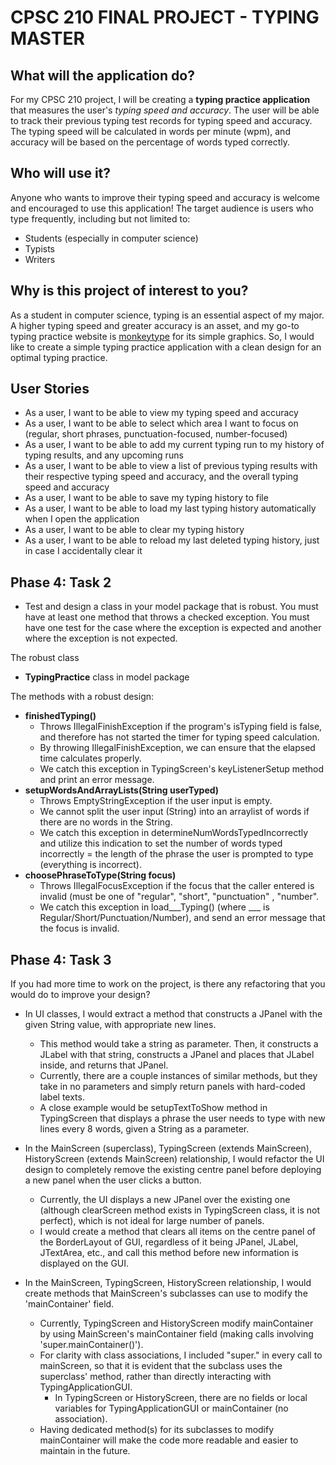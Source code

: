 # CPSC 210 FINAL PROJECT - TYPING MASTER

## What will the application do?
For my CPSC 210 project, I will be creating a **typing practice application** that measures the user's *typing speed and accuracy*. 
The user will be able to track their previous typing test records for typing speed and accuracy.
The typing speed will be calculated in words per minute (wpm), and accuracy will be based on the percentage of words typed correctly. 

## Who will use it?
Anyone who wants to improve their typing speed and accuracy is welcome and encouraged to use this application! 
The target audience is users who type frequently, including but not limited to:
- Students (especially in computer science)
- Typists
- Writers

## Why is this project of interest to you?
As a student in computer science, typing is an essential aspect of my major. A higher typing speed and greater accuracy is an asset, and my go-to typing practice website is [monkeytype](https://monkeytype.com/) for its simple graphics. So, I would like to create a simple typing practice application with a clean design for an optimal typing practice. 

## User Stories
- As a user, I want to be able to view my typing speed and accuracy 
- As a user, I want to be able to select which area I want to focus on 
            (regular, short phrases, punctuation-focused, number-focused)
- As a user, I want to be able to add my current typing run to my history of typing results, and any upcoming runs 
- As a user, I want to be able to view a list of previous typing results 
            with their respective typing speed and accuracy, and the overall typing speed and accuracy
- As a user, I want to be able to save my typing history to file
- As a user, I want to be able to load my last typing history automatically when I open the application
- As a user, I want to be able to clear my typing history
- As a user, I want to be able to reload my last deleted typing history, just in case I accidentally clear it

## Phase 4: Task 2
- Test and design a class in your model package that is robust.  You must have at least one method that throws a checked exception.  You must have one test for the case where the exception is expected and another where the exception is not expected.

The robust class
- **TypingPractice** class in model package

The methods with a robust design: 
- **finishedTyping()**
  - Throws IllegalFinishException if the program's isTyping field is false, and therefore has not started the timer for typing speed calculation. 
  - By throwing IllegalFinishException, we can ensure that the elapsed time calculates properly.
  - We catch this exception in TypingScreen's keyListenerSetup method and print an error message.
- **setupWordsAndArrayLists(String userTyped)**
  - Throws EmptyStringException if the user input is empty. 
  - We cannot split the user input (String) into an arraylist of words if there are no words in the String. 
  - We catch this exception in determineNumWordsTypedIncorrectly and utilize this indication to set the number of words typed incorrectly = the length of the phrase the user is prompted to type (everything is incorrect).
- **choosePhraseToType(String focus)**
  - Throws IllegalFocusException if the focus that the caller entered is invalid (must be one of "regular", "short", "punctuation" , "number". 
  - We catch this exception in load___Typing() (where ___ is Regular/Short/Punctuation/Number), and send an error message that the focus is invalid.

## Phase 4: Task 3
If you had more time to work on the project, is there any refactoring that you would do to improve your design?
- In UI classes, I would extract a method that constructs a JPanel with the given String value, with appropriate new lines.
  - This method would take a string as parameter. Then, it constructs a JLabel with that string, constructs a JPanel and places that JLabel inside, and returns that JPanel. 
  - Currently, there are a couple instances of similar methods, but they take in no parameters and simply return panels with hard-coded label texts.
  - A close example would be setupTextToShow method in TypingScreen that displays a phrase the user needs to type with new lines every 8 words, given a String as a parameter.

- In the MainScreen (superclass), TypingScreen (extends MainScreen), HistoryScreen (extends MainScreen) relationship, I would refactor the UI design to completely remove the existing centre panel before deploying a new panel when the user clicks a button.
  - Currently, the UI displays a new JPanel over the existing one (although clearScreen method exists in TypingScreen class, it is not perfect), which is not ideal for large number of panels.
  - I would create a method that clears all items on the centre panel of the BorderLayout of GUI, regardless of it being JPanel, JLabel, JTextArea, etc., and call this method before new information is displayed on the GUI.
    
- In the MainScreen, TypingScreen, HistoryScreen relationship, I would create methods that MainScreen's subclasses can use to modify the 'mainContainer' field.
    - Currently, TypingScreen and HistoryScreen modify mainContainer by using MainScreen's mainContainer field (making calls involving 'super.mainContainer()').
    - For clarity with class associations, I included "super." in every call to mainScreen, so that it is evident that the subclass uses the superclass' method, rather than directly interacting with TypingApplicationGUI.
        - In TypingScreen or HistoryScreen, there are no fields or local variables for TypingApplicationGUI or mainContainer (no association).
    - Having dedicated method(s) for its subclasses to modify mainContainer will make the code more readable and easier to maintain in the future. 